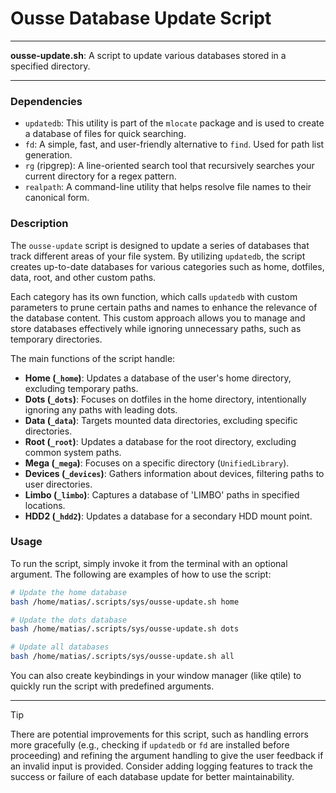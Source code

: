 # Ousse Database Update Script

---

**ousse-update.sh**: A script to update various databases stored in a specified directory.

---

### Dependencies

- `updatedb`: This utility is part of the `mlocate` package and is used to create a database of files for quick searching.
- `fd`: A simple, fast, and user-friendly alternative to `find`. Used for path list generation.
- `rg` (ripgrep): A line-oriented search tool that recursively searches your current directory for a regex pattern.
- `realpath`: A command-line utility that helps resolve file names to their canonical form.

### Description

The `ousse-update` script is designed to update a series of databases that track different areas of your file system. By utilizing `updatedb`, the script creates up-to-date databases for various categories such as home, dotfiles, data, root, and other custom paths. 

Each category has its own function, which calls `updatedb` with custom parameters to prune certain paths and names to enhance the relevance of the database content. This custom approach allows you to manage and store databases effectively while ignoring unnecessary paths, such as temporary directories.

The main functions of the script handle:

- **Home (`_home`)**: Updates a database of the user's home directory, excluding temporary paths.
- **Dots (`_dots`)**: Focuses on dotfiles in the home directory, intentionally ignoring any paths with leading dots.
- **Data (`_data`)**: Targets mounted data directories, excluding specific directories.
- **Root (`_root`)**: Updates a database for the root directory, excluding common system paths.
- **Mega (`_mega`)**: Focuses on a specific directory (`UnifiedLibrary`).
- **Devices (`_devices`)**: Gathers information about devices, filtering paths to user directories.
- **Limbo (`_limbo`)**: Captures a database of 'LIMBO' paths in specified locations.
- **HDD2 (`_hdd2`)**: Updates a database for a secondary HDD mount point.

### Usage

To run the script, simply invoke it from the terminal with an optional argument. The following are examples of how to use the script:

```bash
# Update the home database
bash /home/matias/.scripts/sys/ousse-update.sh home

# Update the dots database
bash /home/matias/.scripts/sys/ousse-update.sh dots

# Update all databases
bash /home/matias/.scripts/sys/ousse-update.sh all
```

You can also create keybindings in your window manager (like qtile) to quickly run the script with predefined arguments.

---

> [!TIP]  
> There are potential improvements for this script, such as handling errors more gracefully (e.g., checking if `updatedb` or `fd` are installed before proceeding) and refining the argument handling to give the user feedback if an invalid input is provided. Consider adding logging features to track the success or failure of each database update for better maintainability.